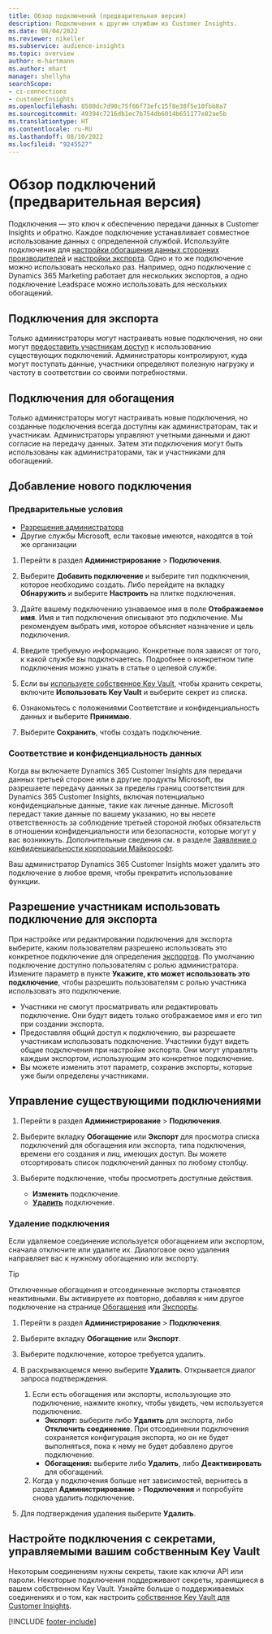```yaml
---
title: Обзор подключений (предварительная версия)
description: Подключения к другим службам из Customer Insights.
ms.date: 08/04/2022
ms.reviewer: nikeller
ms.subservice: audience-insights
ms.topic: overview
author: m-hartmann
ms.author: mhart
manager: shellyha
searchScope:
- ci-connections
- customerInsights
ms.openlocfilehash: 8580dc7d90c75f66f73efc15f8e38f5e10fbb8a7
ms.sourcegitcommit: 49394c7216db1ec7b754db6014b651177e82ae5b
ms.translationtype: HT
ms.contentlocale: ru-RU
ms.lasthandoff: 08/10/2022
ms.locfileid: "9245527"
---
```

# <a name="connections-preview-overview"></a>Обзор подключений (предварительная версия)

Подключения — это ключ к обеспечению передачи данных в Customer Insights и обратно. Каждое подключение устанавливает совместное использование данных с определенной службой. Используйте подключения для [настройки обогащения данных сторонних производителей](enrichment-hub.md) и [настройки экспорта](export-destinations.md). Одно и то же подключение можно использовать несколько раз. Например, одно подключение с Dynamics 365 Marketing работает для нескольких экспортов, а одно подключение Leadspace можно использовать для нескольких обогащений.

## <a name="export-connections"></a>Подключения для экспорта

Только администраторы могут настраивать новые подключения, но они могут [предоставить участникам доступ](#allow-contributors-to-use-a-connection-for-exports) к использованию существующих подключений. Администраторы контролируют, куда могут поступать данные, участники определяют полезную нагрузку и частоту в соответствии со своими потребностями.

## <a name="enrichment-connections"></a>Подключения для обогащения

Только администраторы могут настраивать новые подключения, но созданные подключения всегда доступны как администраторам, так и участникам. Администраторы управляют учетными данными и дают согласие на передачу данных. Затем эти подключения могут быть использованы как администраторами, так и участниками для обогащений.

## <a name="add-a-new-connection"></a>Добавление нового подключения

### <a name="prerequisites"></a>Предварительные условия

- [Разрешения администратора](permissions.md)
- Другие службы Microsoft, если таковые имеются, находятся в той же организации

1. Перейти в раздел **Администрирование** > **Подключения**.

1. Выберите **Добавить подключение** и выберите тип подключения, которое необходимо создать. Либо перейдите на вкладку **Обнаружить** и выберите **Настроить** на плитке подключения.

1. Дайте вашему подключению узнаваемое имя в поле **Отображаемое имя**. Имя и тип подключения описывают это подключение. Мы рекомендуем выбрать имя, которое объясняет назначение и цель подключения.

1. Введите требуемую информацию. Конкретные поля зависят от того, к какой службе вы подключаетесь. Подробнее о конкретном типе подключения можно узнать в статье о целевой службе.

1. Если вы [используете собственное Key Vault](use-azure-key-vault.md), чтобы хранить секреты, включите **Использовать Key Vault** и выберите секрет из списка.

1. Ознакомьтесь с положениями Соответствие и конфиденциальность данных и выберите **Принимаю**.

1. Выберите **Сохранить**, чтобы создать подключение.

### <a name="data-privacy-and-compliance"></a>Соответствие и конфиденциальность данных

Когда вы включаете Dynamics 365 Customer Insights для передачи данных третьей стороне или в другие продукты Microsoft, вы разрешаете передачу данных за пределы границ соответствия для Dynamics 365 Customer Insights, включая потенциально конфиденциальные данные, такие как личные данные. Microsoft передаст такие данные по вашему указанию, но вы несете ответственность за соблюдение третьей стороной любых обязательств в отношении конфиденциальности или безопасности, которые могут у вас возникнуть. Дополнительные сведения см. в разделе [Заявление о конфиденциальности корпорации Майкрософт](https://go.microsoft.com/fwlink/?linkid=396732).

Ваш администратор Dynamics 365 Customer Insights может удалить это подключение в любое время, чтобы прекратить использование функции.

## <a name="allow-contributors-to-use-a-connection-for-exports"></a>Разрешение участникам использовать подключение для экспорта

При настройке или редактировании подключения для экспорта выберите, каким пользователям разрешено использовать это конкретное подключение для определения [экспортов](export-destinations.md). По умолчанию подключение доступно пользователям с ролью администратора. Измените параметр в пункте **Укажите, кто может использовать это подключение**, чтобы разрешить пользователям с ролью участника использовать это подключение.

- Участники не смогут просматривать или редактировать подключение. Они будут видеть только отображаемое имя и его тип при создании экспорта.
- Предоставляя общий доступ к подключению, вы разрешаете участникам использовать подключение. Участники будут видеть общие подключения при настройке экспорта. Они могут управлять каждым экспортом, использующим это конкретное подключение.
- Вы можете изменить этот параметр, сохранив экспорты, которые уже были определены участниками.

## <a name="manage-existing-connections"></a>Управление существующими подключениями

1. Перейти в раздел **Администрирование** > **Подключения**.

1. Выберите вкладку **Обогащение** или **Экспорт** для просмотра списка подключений для обогащения или экспорта, типа подключения, времени его создания и лиц, имеющих доступ. Вы можете отсортировать список подключений данных по любому столбцу.

1. Выберите подключение, чтобы просмотреть доступные действия.

   - **Изменить** подключение.
   - [**Удалить**](#remove-a-connection) подключение.

### <a name="remove-a-connection"></a>Удаление подключения

Если удаляемое соединение используется обогащением или экспортом, сначала отключите или удалите их. Диалоговое окно удаления направляет вас к нужному обогащению или экспорту.

> [!TIP]
> Отключенные обогащения и отсоединенные экспорты становятся неактивными. Вы активируете их повторно, добавляя к ним другое подключение на странице [Обогащения](enrichment-hub.md) или [Экспорты](export-destinations.md).

1. Перейти в раздел **Администрирование** > **Подключения**.

1. Выберите вкладку **Обогащение** или **Экспорт**.

1. Выберите подключение, которое требуется удалить.

1. В раскрывающемся меню выберите **Удалить**. Открывается диалог запроса подтверждения.

   1. Если есть обогащения или экспорты, использующие это подключение, нажмите кнопку, чтобы увидеть, чем используется подключение.
      - **Экспорт:** выберите либо **Удалить** для экспорта, либо **Отключить соединение**. При отсоединении подключения сохраняется конфигурация экспорта, но он не будет выполняться, пока к нему не будет добавлено другое подключение.
      - **Обогащения:** выберите либо **Удалить**, либо **Деактивировать** для обогащений.
   1. Когда у подключения больше нет зависимостей, вернитесь в раздел **Администрирование** > **Подключения** и попробуйте снова удалить подключение.

1. Для подтверждения удаления выберите **Удалить**.

## <a name="set-up-connections-with-secrets-managed-by-your-own-key-vault"></a>Настройте подключения с секретами, управляемыми вашим собственным Key Vault

Некоторым соединениям нужны секреты, такие как ключи API или пароли. Некоторые подключения поддерживают секреты, хранящиеся в вашем собственном Key Vault. Узнайте больше о поддерживаемых соединениях и о том, как настроить [собственное Key Vault для Customer Insights](use-azure-key-vault.md).

[!INCLUDE [footer-include](includes/footer-banner.md)]
